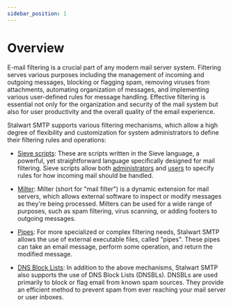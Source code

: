 ```yaml
---
sidebar_position: 1
---
```


# Overview

E-mail filtering is a crucial part of any modern mail server system. Filtering serves various purposes including the management of incoming and outgoing messages, blocking or flagging spam, removing viruses from attachments, automating organization of messages, and implementing various user-defined rules for message handling. Effective filtering is essential not only for the organization and security of the mail system but also for user productivity and the overall quality of the email experience.

Stalwart SMTP supports various filtering mechanisms, which allow a high degree of flexibility and customization for system administrators to define their filtering rules and operations:

- [Sieve scripts](/docs/smtp/filter/sieve): These are scripts written in the Sieve language, a powerful, yet straightforward language specifically designed for mail filtering. Sieve scripts allow both [administrators](/docs/smtp/filter/sieve.md) and [users](/docs/jmap/sieve) to specify rules for how incoming mail should be handled.

- [Milter](/docs/smtp/filter/milter): Milter (short for "mail filter") is a dynamic extension for mail servers, which allows external software to inspect or modify messages as they're being processed. Milters can be used for a wide range of purposes, such as spam filtering, virus scanning, or adding footers to outgoing messages.

- [Pipes](/docs/smtp/filter/pipe): For more specialized or complex filtering needs, Stalwart SMTP allows the use of external executable files, called "pipes". These pipes can take an email message, perform some operation, and return the modified message.

- [DNS Block Lists](/docs/smtp/filter/dnsbl): In addition to the above mechanisms, Stalwart SMTP also supports the use of DNS Block Lists (DNSBLs). DNSBLs are used primarily to block or flag email from known spam sources. They provide an efficient method to prevent spam from ever reaching your mail server or user inboxes.

